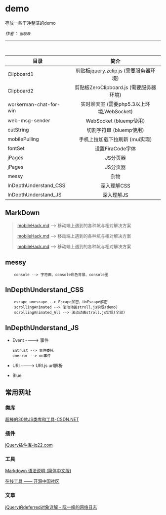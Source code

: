 # demo
存放一些干净整洁的demo

*作者： `张晓政`*

***

<br/>

|   目录                      |     简介      |
| --------------------------- |:-------------:|
| Clipboard1                  | 剪贴板jquery.zclip.js  (需要服务器环境)    |
| Clipboard2                  | 剪贴板ZeroClipboard.js  (需要服务器环境)   |
| workerman-chat-for-win      | 实时聊天室  (需要php5.3以上环境,WebSocket) |
| web-msg-sender              | WebSocket  (bluemp使用)   |
| cutString                   | 切割字符串  (bluemp使用)   |
| mobilePulling               | 手机上拉加载下拉刷新  (mui实现)   |
| fontSet                     | 设置FiraCode字体               |
| jPages                      | JS分页器        |
| jPages                      | JS分页器        |
| messy                       | 杂物           |
| InDepthUnderstand_CSS       | 深入理解CSS    |
| InDepthUnderstand_JS        | 深入理解JS     |

## MarkDown ##
>[mobileHack.md](https://github.com/KyleThanas/demo/blob/master/mobileHack.md#mobilehack) --> 移动端上遇到的各种坑与相对解决方案
>
>[mobileHack.md](https://github.com/KyleThanas/demo/blob/master/mobileHack.md#mobilehack) --> 移动端上遇到的各种坑与相对解决方案
>
>[mobileHack.md](https://github.com/KyleThanas/demo/blob/master/mobileHack.md#mobilehack) --> 移动端上遇到的各种坑与相对解决方案

## messy ##
        console --> 字符画、console彩色背景、console图

## InDepthUnderstand_CSS ##
        escape_unescape --> Escape加密、UnEscape解密
        scrollingAnimated --> 滚动动画stroll.js实现(demo)
        scrollingAnimated_All --> 滚动动画stroll.js实现(全部)

## InDepthUnderstand_JS ##
+   Event ----> 事件

        Entrust --> 事件委托
        onerror --> on事件

+   URI ----> URI.js url解析
+   Blue


## 常用网址 ##

### 类库 ###
[超棒的30款JS类库和工具-CSDN.NET](http://www.csdn.net/article/2013-07-01/2816068-best-javascript-libraries-and-tools)



### 插件 ###
[jQuery插件库-jq22.com](http://www.jq22.com/)



### 工具 ###
[Markdown 语法说明 (简体中文版)](http://www.appinn.com/markdown/)

[在线工具 —— 开源中国社区](http://tool.oschina.net/)



### 文章 ###
[jQuery的deferred对象详解 - 阮一峰的网络日志](http://www.ruanyifeng.com/blog/2011/08/a_detailed_explanation_of_jquery_deferred_object.html)




